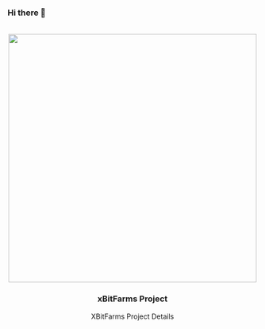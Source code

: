 ### Hi there 👋
<!-- PROJECT LOGO -->
<br />
<div align="center">
    <img src="https://github.com/xbitGit/images/blob/main/4.svg" width="500" height="500">
  </a>

  <h3 align="center">xBitFarms Project</h3>

  <p align="center">
    XBitFarms Project Details
  </p>
</div>
  
   
<!--
**xbitGit/xbitGit** is a ✨ _special_ ✨ repository because its `README.md` (this file) appears on your GitHub profile.

Here are some ideas to get you started:

- 🔭 I’m currently working on ...
- 🌱 I’m currently learning ...
- 👯 I’m looking to collaborate on ...
- 🤔 I’m looking for help with ...
- 💬 Ask me about ...
- 📫 How to reach me: ...
- 😄 Pronouns: ...
- ⚡ Fun fact: ...
-->
